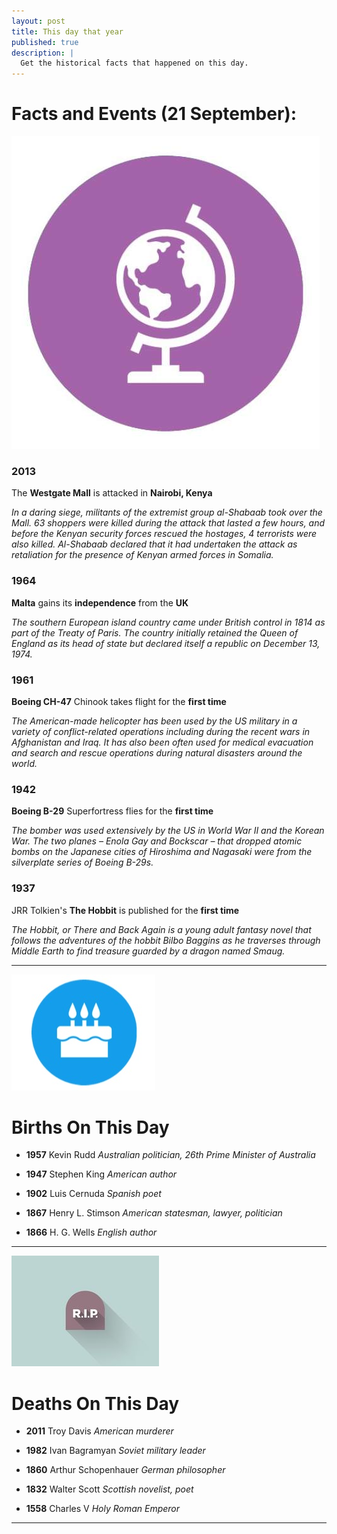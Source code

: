 ```yaml
---
layout: post
title: This day that year
published: true
description: |
  Get the historical facts that happened on this day.
---
```




# Facts and Events (21 September):

![Fact](/assets/img/blog/fact.jpg)

### 2013
The **Westgate Mall** is attacked in **Nairobi, Kenya**

*In a daring siege, militants of the extremist group al-Shabaab took over the Mall. 63 shoppers were killed during the attack that lasted a few hours, and before the Kenyan security forces rescued the hostages, 4 terrorists were also killed. Al-Shabaab declared that it had undertaken the attack as retaliation for the presence of Kenyan armed forces in Somalia.*

### 1964
**Malta** gains its **independence** from the **UK**

*The southern European island country came under British control in 1814 as part of the Treaty of Paris. The country initially retained the Queen of England as its head of state but declared itself a republic on December 13, 1974.*

### 1961
**Boeing CH-47** Chinook takes flight for the **first time**

*The American-made helicopter has been used by the US military in a variety of conflict-related operations including during the recent wars in Afghanistan and Iraq. It has also been often used for medical evacuation and search and rescue operations during natural disasters around the world.*

### 1942
**Boeing B-29** Superfortress flies for the **first time**

*The bomber was used extensively by the US in World War II and the Korean War. The two planes – Enola Gay and Bockscar – that dropped atomic bombs on the Japanese cities of Hiroshima and Nagasaki were from the silverplate series of Boeing B-29s.*

### 1937
JRR Tolkien's **The Hobbit** is published for the **first time**

*The Hobbit, or There and Back Again is a young adult fantasy novel that follows the adventures of the hobbit Bilbo Baggins as he traverses through Middle Earth to find treasure guarded by a dragon named Smaug.*

---
![Bday](/assets/img/blog/bday.jpg)

# Births On This Day

* **1957** Kevin Rudd
*Australian politician, 26th Prime Minister of Australia*

* **1947** Stephen King
*American author*

* **1902** Luis Cernuda
*Spanish poet*

* **1867** Henry L. Stimson
*American statesman, lawyer, politician*

* **1866** H. G. Wells
*English author*
---
![Rip](/assets/img/blog/rip.jpg)

# Deaths On This Day

* **2011** Troy Davis
*American murderer*

* **1982** Ivan Bagramyan
*Soviet military leader*

* **1860** Arthur Schopenhauer
*German philosopher*

* **1832** Walter Scott
*Scottish novelist, poet*

* **1558** Charles V
*Holy Roman Emperor*

---
